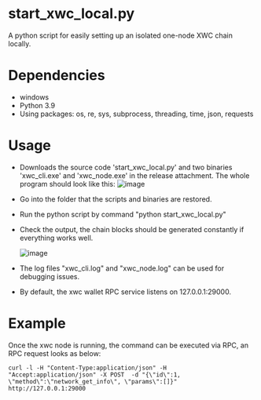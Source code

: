# start_xwc_local.py

A python script for easily setting up an isolated one-node XWC chain locally.

# Dependencies
* windows
* Python 3.9
* Using packages: os, re, sys, subprocess, threading, time, json, requests
  

# Usage

* Downloads the source code 'start_xwc_local.py' and two binaries 'xwc_cli.exe' and 'xwc_node.exe' in the release attachment. The whole program should look like this:
  ![image](https://user-images.githubusercontent.com/92837072/142399292-23a633c6-3784-4dae-b1d0-ddf85a4045c3.png)

* Go into the folder that the scripts and binaries are restored.
* Run the python script by command "python start_xwc_local.py"
* Check the output, the chain blocks should be generated constantly if everything works well.

  ![image](https://user-images.githubusercontent.com/92837072/142399639-57e4172e-a256-454b-aeab-1438e813a15c.png)

* The log files "xwc_cli.log" and "xwc_node.log" can be used for debugging issues.
* By default, the xwc wallet RPC service listens on 127.0.0.1:29000.


# Example

Once the xwc node is running, the command can be executed via RPC, an RPC request looks as below:

```shell
curl -l -H "Content-Type:application/json" -H "Accept:application/json" -X POST  -d "{\"id\":1, \"method\":\"network_get_info\", \"params\":[]}" http://127.0.0.1:29000
```
